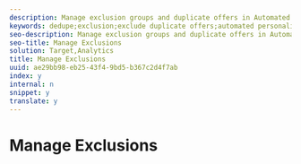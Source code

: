 ```yaml
---
description: Manage exclusion groups and duplicate offers in Automated Personalization (AP) activities.
keywords: dedupe;exclusion;exclude duplicate offers;automated personalization;exclusion;disallow duplicate offers
seo-description: Manage exclusion groups and duplicate offers in Automated Personalization (AP) activities.
seo-title: Manage Exclusions
solution: Target,Analytics
title: Manage Exclusions
uuid: ae29bb98-eb25-43f4-9bd5-b367c2d4f7ab
index: y
internal: n
snippet: y
translate: y
---
```


# Manage Exclusions

